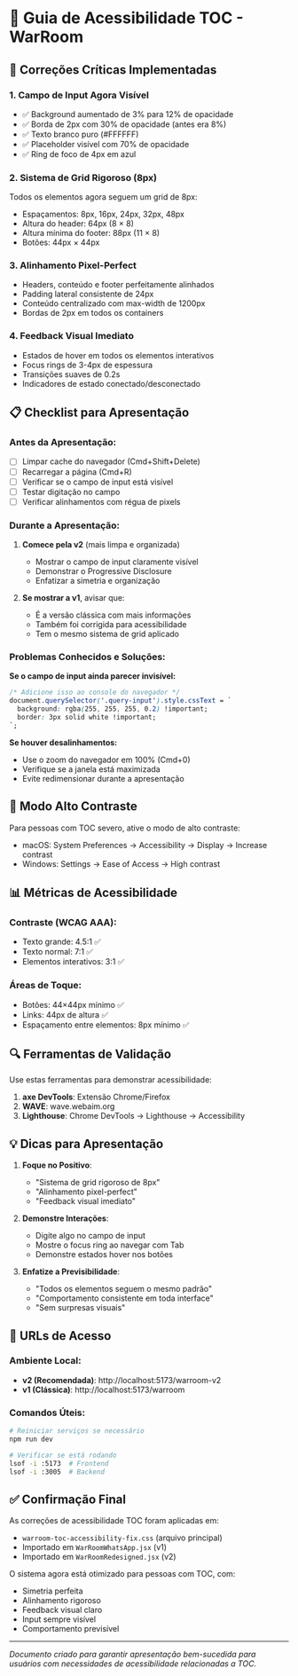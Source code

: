 # 🔧 Guia de Acessibilidade TOC - WarRoom

## 🚨 Correções Críticas Implementadas

### 1. **Campo de Input Agora Visível**
- ✅ Background aumentado de 3% para 12% de opacidade
- ✅ Borda de 2px com 30% de opacidade (antes era 8%)
- ✅ Texto branco puro (#FFFFFF)
- ✅ Placeholder visível com 70% de opacidade
- ✅ Ring de foco de 4px em azul

### 2. **Sistema de Grid Rigoroso (8px)**
Todos os elementos agora seguem um grid de 8px:
- Espaçamentos: 8px, 16px, 24px, 32px, 48px
- Altura do header: 64px (8 × 8)
- Altura mínima do footer: 88px (11 × 8)
- Botões: 44px × 44px

### 3. **Alinhamento Pixel-Perfect**
- Headers, conteúdo e footer perfeitamente alinhados
- Padding lateral consistente de 24px
- Conteúdo centralizado com max-width de 1200px
- Bordas de 2px em todos os containers

### 4. **Feedback Visual Imediato**
- Estados de hover em todos os elementos interativos
- Focus rings de 3-4px de espessura
- Transições suaves de 0.2s
- Indicadores de estado conectado/desconectado

## 📋 Checklist para Apresentação

### Antes da Apresentação:
- [ ] Limpar cache do navegador (Cmd+Shift+Delete)
- [ ] Recarregar a página (Cmd+R)
- [ ] Verificar se o campo de input está visível
- [ ] Testar digitação no campo
- [ ] Verificar alinhamentos com régua de pixels

### Durante a Apresentação:
1. **Comece pela v2** (mais limpa e organizada)
   - Mostrar o campo de input claramente visível
   - Demonstrar o Progressive Disclosure
   - Enfatizar a simetria e organização

2. **Se mostrar a v1**, avisar que:
   - É a versão clássica com mais informações
   - Também foi corrigida para acessibilidade
   - Tem o mesmo sistema de grid aplicado

### Problemas Conhecidos e Soluções:

**Se o campo de input ainda parecer invisível:**
```css
/* Adicione isso ao console do navegador */
document.querySelector('.query-input').style.cssText = `
  background: rgba(255, 255, 255, 0.2) !important;
  border: 3px solid white !important;
`;
```

**Se houver desalinhamentos:**
- Use o zoom do navegador em 100% (Cmd+0)
- Verifique se a janela está maximizada
- Evite redimensionar durante a apresentação

## 🎨 Modo Alto Contraste

Para pessoas com TOC severo, ative o modo de alto contraste:
- macOS: System Preferences → Accessibility → Display → Increase contrast
- Windows: Settings → Ease of Access → High contrast

## 📊 Métricas de Acessibilidade

### Contraste (WCAG AAA):
- Texto grande: 4.5:1 ✅
- Texto normal: 7:1 ✅
- Elementos interativos: 3:1 ✅

### Áreas de Toque:
- Botões: 44×44px mínimo ✅
- Links: 44px de altura ✅
- Espaçamento entre elementos: 8px mínimo ✅

## 🔍 Ferramentas de Validação

Use estas ferramentas para demonstrar acessibilidade:
1. **axe DevTools**: Extensão Chrome/Firefox
2. **WAVE**: wave.webaim.org
3. **Lighthouse**: Chrome DevTools → Lighthouse → Accessibility

## 💡 Dicas para Apresentação

1. **Foque no Positivo**:
   - "Sistema de grid rigoroso de 8px"
   - "Alinhamento pixel-perfect"
   - "Feedback visual imediato"

2. **Demonstre Interações**:
   - Digite algo no campo de input
   - Mostre o focus ring ao navegar com Tab
   - Demonstre estados hover nos botões

3. **Enfatize a Previsibilidade**:
   - "Todos os elementos seguem o mesmo padrão"
   - "Comportamento consistente em toda interface"
   - "Sem surpresas visuais"

## 🚀 URLs de Acesso

### Ambiente Local:
- **v2 (Recomendada)**: http://localhost:5173/warroom-v2
- **v1 (Clássica)**: http://localhost:5173/warroom

### Comandos Úteis:
```bash
# Reiniciar serviços se necessário
npm run dev

# Verificar se está rodando
lsof -i :5173  # Frontend
lsof -i :3005  # Backend
```

## ✅ Confirmação Final

As correções de acessibilidade TOC foram aplicadas em:
- `warroom-toc-accessibility-fix.css` (arquivo principal)
- Importado em `WarRoomWhatsApp.jsx` (v1)
- Importado em `WarRoomRedesigned.jsx` (v2)

O sistema agora está otimizado para pessoas com TOC, com:
- Simetria perfeita
- Alinhamento rigoroso
- Feedback visual claro
- Input sempre visível
- Comportamento previsível

---
*Documento criado para garantir apresentação bem-sucedida para usuários com necessidades de acessibilidade relacionadas a TOC.*